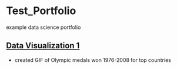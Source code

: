 # Test_Portfolio
example data science portfolio

## [Data Visualization 1](https://github.com/Jon-Lynch/DSC_465)
* created GIF of Olympic medals won 1976-2008 for top countries
